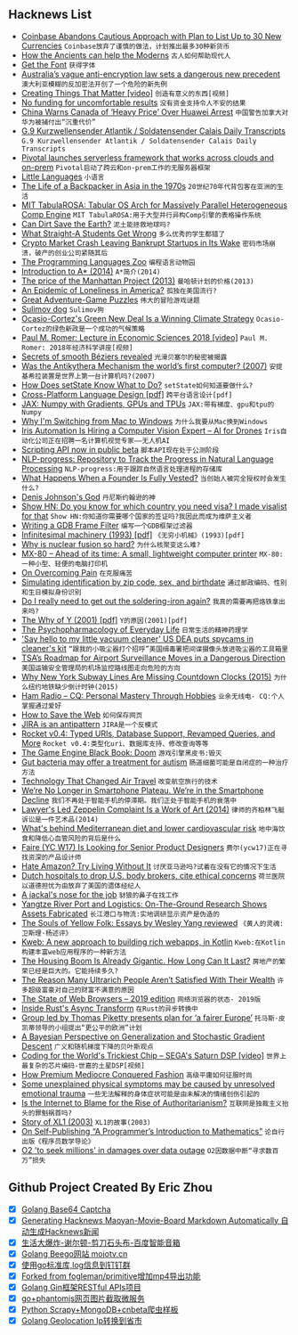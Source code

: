 ## Hacknews List


- [Coinbase Abandons Cautious Approach with Plan to List Up to 30 New Currencies](https://techcrunch.com/2018/12/07/coinbase-dabbles-in-shitcoins/)  `Coinbase放弃了谨慎的做法，计划推出最多30种新货币`
- [How the Ancients can help the Moderns](http://standpointmag.co.uk/node/7335/full)  `古人如何帮助现代人`
- [Get the Font](https://www.getthefont.com/)  `获得字体`
- [Australia’s vague anti-encryption law sets a dangerous new precedent](https://protonmail.com/blog/australia-anti-encryption-law/)  `澳大利亚模糊的反加密法开创了一个危险的新先例`
- [Creating Things That Matter [video]](https://www.youtube.com/watch?v=SId3J8J7cPo&amp;t=8s)  `创造有意义的东西[视频]`
- [No funding for uncomfortable results](https://www.johndcook.com/blog/2018/12/07/no-funding-for-unwanted-news/)  `没有资金支持令人不安的结果`
- [China Warns Canada of ‘Heavy Price’ Over Huawei Arrest](https://www.nytimes.com/2018/12/09/technology/canada-china-huawei-meng-wanzhou.html)  `中国警告加拿大对华为被捕付出“沉重代价”`
- [G.9 Kurzwellensender Atlantik / Soldatensender Calais Daily Transcripts](https://www.psywar.org/delmer/8310/1001)  `G.9 Kurzwellensender Atlantik / Soldatensender Calais Daily Transcripts`
- [Pivotal launches serverless framework that works across clouds and on-prem](https://techcrunch.com/2018/12/07/pivotal-announces-new-serverless-framework/)  `Pivotal启动了跨云和on-prem工作的无服务器框架`
- [Little Languages](https://www.maxhallinan.com/posts/2018/12/07/little-languages/)  `小语言`
- [The Life of a Backpacker in Asia in the 1970s](https://www.perceptivetravel.com/issues/1218/kelly.html)  `20世纪70年代背包客在亚洲的生活`
- [MIT TabulaROSA: Tabular OS Arch for Massively Parallel Heterogeneous Comp Engine](https://arxiv.org/abs/1807.05308)  `MIT TabulaROSA:用于大型并行异构Comp引擎的表格操作系统`
- [Can Dirt Save the Earth?](https://www.nytimes.com/2018/04/18/magazine/dirt-save-earth-carbon-farming-climate-change.html)  `泥土能拯救地球吗?`
- [What Straight-A Students Get Wrong](https://www.nytimes.com/2018/12/08/opinion/college-gpa-career-success.html)  `多么优秀的学生都错了`
- [Crypto Market Crash Leaving Bankrupt Startups in Its Wake](https://www.bloomberg.com/news/articles/2018-12-06/crypto-market-crash-is-causing-startups-to-shutter-operations)  `密码市场崩溃，破产的创业公司紧随其后`
- [The Programming Languages Zoo](http://plzoo.andrej.com/)  `编程语言动物园`
- [Introduction to A* (2014)](https://www.redblobgames.com/pathfinding/a-star/introduction.html)  `A*简介(2014)`
- [The price of the Manhattan Project (2013)](http://blog.nuclearsecrecy.com/2013/05/17/the-price-of-the-manhattan-project/)  `曼哈顿计划的价格(2013)`
- [An Epidemic of Loneliness in America?](https://www.nytimes.com/2018/12/08/opinion/letters/loneliness-epidemic.html)  `孤独在美国流行?`
- [Great Adventure-Game Puzzles](https://www.filfre.net/2018/11/ten-great-adventure-game-puzzles/)  `伟大的冒险游戏谜题`
- [Sulimov dog](https://en.wikipedia.org/wiki/Sulimov_dog)  `Sulimov狗`
- [Ocasio-Cortez&#39;s Green New Deal Is a Winning Climate Strategy](https://www.theatlantic.com/science/archive/2018/12/ocasio-cortez-green-new-deal-winning-climate-strategy/576514/)  `Ocasio-Cortez的绿色新政是一个成功的气候策略`
- [Paul M. Romer: Lecture in Economic Sciences 2018 [video]](https://www.youtube.com/watch?v=vZmgZGIZtiM)  `Paul M. Romer: 2018年经济科学讲座[视频]`
- [Secrets of smooth Béziers revealed](https://raphlinus.github.io/curves/2018/12/08/euler-spiral.html)  `光滑贝塞尔的秘密被揭露`
- [Was the Antikythera Mechanism the world’s first computer? (2007)](https://www.newyorker.com/magazine/2007/05/14/fragmentary-knowledge)  `安提基希拉装置是世界上第一台计算机吗?(2007)`
- [How Does setState Know What to Do?](https://overreacted.io/how-does-setstate-know-what-to-do/)  `setState如何知道要做什么?`
- [Cross-Platform Language Design [pdf]](http://lampwww.epfl.ch/~doeraene/thesis/doeraene-thesis-2018-cross-platform-language-design.pdf)  `跨平台语言设计[pdf]`
- [JAX: Numpy with Gradients, GPUs and TPUs](https://github.com/google/jax)  `JAX:带有梯度、gpu和tpu的Numpy`
- [Why I&#39;m Switching from Mac to Windows](http://xahlee.info/mswin/switch_to_windows.html)  `为什么我要从Mac换到Windows`
- [Iris Automation Is Hiring a Computer Vision Expert – AI for Drones](http://www.irisonboard.com/careers/)  `Iris自动化公司正在招聘一名计算机视觉专家——无人机AI`
- [Scripting API now in public beta](https://minecraft.net/en-us/article/scripting-api-now-public-beta)  `脚本API现在处于公测阶段`
- [NLP-progress: Repository to Track the Progress in Natural Language Processing](https://nlpprogress.com/)  `NLP-progress:用于跟踪自然语言处理进程的存储库`
- [What Happens When a Founder Is Fully Vested?](https://avc.com/2018/11/what-happens-when-a-founder-is-fully-vested/)  `当创始人被完全授权时会发生什么?`
- [Denis Johnson&#39;s God](https://lithub.com/looking-for-god-in-the-writing-of-denis-johnson/)  `丹尼斯约翰逊的神`
- [Show HN: Do you know for which country you need visa? I made visalist for that](https://visalist.io)  `Show HN:你知道你需要哪个国家的签证吗?我因此而成为维萨主义者`
- [Writing a GDB Frame Filter](https://medium.com/@mshockwave/writing-a-gdb-frame-filter-43bef88c9a53)  `编写一个GDB框架过滤器`
- [Infinitesimal machinery (1993) [pdf]](https://people.eecs.berkeley.edu/~pister/290G/Papers/Feynman83.pdf)  `《无穷小机械》(1993)[pdf]`
- [Why is nuclear fusion so hard?](http://blog.sigfpe.com/2018/12/why-is-nuclear-fusion-so-hard.html)  `为什么核聚变这么难?`
- [MX-80 – Ahead of its time: A small, lightweight computer printer](https://global.epson.com/company/corporate_history/milestone_products/11_mx80.html)  `MX-80:一种小型、轻便的电脑打印机`
- [On Overcoming Pain](https://www.bunniestudios.com/blog/?p=5429)  `在克服痛苦`
- [Simulating identification by zip code, sex, and birthdate](https://www.johndcook.com/blog/2018/12/07/simulating-zipcode-sex-birthdate/)  `通过邮政编码、性别和生日模拟身份识别`
- [Do I really need to get out the soldering-iron again?](http://www.naughtycomputer.uk/do_i_really_need_to_get_out_the_soldering_iron_again.html)  `我真的需要再把烙铁拿出来吗?`
- [The Why of Y (2001) [pdf]](https://www.dreamsongs.com/Files/WhyOfY.pdf)  `Y的原因(2001)[pdf]`
- [The Psychopharmacology of Everyday Life](https://www.nybooks.com/daily/2018/11/19/the-psychopharmacology-of-everyday-life/)  `日常生活的精神药理学`
- [&#39;Say hello to my little vacuum cleaner&#39; US DEA puts spycams in cleaner&#39;s kit](https://www.theregister.co.uk/2018/12/07/dea_vacuum_cleaner/)  `“跟我的小吸尘器打个招呼”美国缉毒署把间谍摄像头放进吸尘器的工具箱里`
- [TSA’s Roadmap for Airport Surveillance Moves in a Dangerous Direction](https://www.eff.org/deeplinks/2018/12/tsas-roadmap-airport-surveillance-moves-dangerous-direction)  `美国运输安全管理局的机场监控路线图走向危险的方向`
- [Why New York Subway Lines Are Missing Countdown Clocks (2015)](https://www.theatlantic.com/technology/archive/2015/11/why-dont-we-know-where-all-the-trains-are/415152/)  `为什么纽约地铁缺少倒计时钟(2015)`
- [Ham Radio – CQ: Personal Mastery Through Hobbies](https://medium.com/@solidi/cq-personal-mastery-through-hobbies-f25aab2e49ad)  `业余无线电- CQ:个人掌握通过爱好`
- [How to Save the Web](https://www.nytimes.com/2018/12/06/opinion/tim-berners-lee-saving-the-internet.html)  `如何保存网页`
- [JIRA is an antipattern](https://techcrunch.com/2018/12/09/jira-is-an-antipattern/)  `JIRA是一个反模式`
- [Rocket v0.4: Typed URIs, Database Support, Revamped Queries, and More](https://rocket.rs/v0.4/news/2018-12-08-version-0.4/)  `Rocket v0.4:类型化uri、数据库支持、修改查询等等`
- [The Game Engine Black Book: Doom](http://fabiensanglard.net/gebbdoom/)  `游戏引擎黑皮书:毁灭`
- [Gut bacteria may offer a treatment for autism](https://www.economist.com/science-and-technology/2018/12/08/gut-bacteria-may-offer-a-treatment-for-autism)  `肠道细菌可能是自闭症的一种治疗方法`
- [Technology That Changed Air Travel](https://tryretool.com/blog/air-travel-software/)  `改变航空旅行的技术`
- [We’re No Longer in Smartphone Plateau. We’re in the Smartphone Decline](https://nymag.com/intelligencer/2018/12/global-u-s-growth-in-smartphone-growth-starts-to-decline.html)  `我们不再处于智能手机的停滞期。我们正处于智能手机的衰落中`
- [Lawyer&#39;s Led Zeppelin Complaint Is a Work of Art (2014)](http://blogs.findlaw.com/strategist/2014/11/holy-crap-lawyers-led-zeppelin-complaint-is-a-work-of-art.html)  `律师的齐柏林飞艇诉讼是一件艺术品(2014)`
- [What&#39;s behind Mediterranean diet and lower cardiovascular risk](https://medicalxpress.com/news/2018-12-explore-mediterranean-diet-cardiovascular.html)  `地中海饮食和降低心血管风险的背后是什么`
- [Faire (YC W17) Is Looking for Senior Product Designers](https://boards.greenhouse.io/indigofair/jobs/4113751002?gh_jid=4113751002)  `费尔(ycw17)正在寻找资深的产品设计师`
- [Hate Amazon? Try Living Without It](https://www.nytimes.com/2018/12/08/opinion/sunday/hate-amazon-try-living-without-it.html)  `讨厌亚马逊吗?试着在没有它的情况下生活`
- [Dutch hospitals to drop U.S. body brokers, cite ethical concerns](https://www.reuters.com/article/us-usa-bodies-dutch-exclusive/exclusive-dutch-hospitals-to-drop-u-s-body-brokers-cite-ethical-concerns-idUSKBN1O70RT)  `荷兰医院以道德担忧为由放弃了美国的遗体经纪人`
- [A jackal&#39;s nose for the job](https://www.rbth.com/longreads/jackals/)  `豺狼的鼻子在找工作`
- [Yangtze River Port and Logistics: On-The-Ground Research Shows Assets Fabricated](https://hindenburgresearch.com/yangtze-river-port-logistics-total-zero-on-the-ground-research-shows-assets-appear-to-be-largely-fabricated/)  `长江港口与物流:实地调研显示资产是伪造的`
- [The Souls of Yellow Folk: Essays by Wesley Yang reviewed](https://spectator.us/next-neoconservatism-wesley-yang/)  `《黄人的灵魂:卫斯理·杨述评》`
- [Kweb: A new approach to building rich webapps, in Kotlin](http://kweb.io/)  `Kweb:在Kotlin构建丰富web应用程序的一种新方法`
- [The Housing Boom Is Already Gigantic. How Long Can It Last?](https://www.nytimes.com/2018/12/07/business/housing-boom-how-long-can-it-last.html)  `房地产的繁荣已经是巨大的。它能持续多久?`
- [The Reason Many Ultrarich People Aren’t Satisfied With Their Wealth](https://www.theatlantic.com/family/archive/2018/12/rich-people-happy-money/577231/)  `许多超级富豪对自己的财富不满意的原因`
- [The State of Web Browsers – 2019 edition](https://ferdychristant.com/the-state-of-web-browsers-88224d55b4e6)  `网络浏览器的状态- 2019版`
- [Inside Rust&#39;s Async Transform](https://blag.nemo157.com/2018/12/09/inside-rusts-async-transform.html)  `在Rust的异步转换中`
- [Group led by Thomas Piketty presents plan for ‘a fairer Europe’](https://www.theguardian.com/world/2018/dec/09/eu-brexit-piketty-tax-google-facebook-apple-manifesto)  `托马斯·皮凯蒂领导的小组提出“更公平的欧洲”计划`
- [A Bayesian Perspective on Generalization and Stochastic Gradient Descent](https://ai.google/research/pubs/pub46697)  `广义和随机梯度下降的贝叶斯观点`
- [Coding for the World&#39;s Trickiest Chip – SEGA&#39;s Saturn DSP [video]](https://www.youtube.com/watch?v=n8plen8cLro)  `世界上最复杂的芯片编码-世嘉的土星DSP[视频]`
- [How Premium Mediocre Conquered Fashion](https://www.businessoffashion.com/articles/opinion/op-ed-how-premium-mediocre-conquered-fashion)  `高级平庸如何征服时尚`
- [Some unexplained physical symptoms may be caused by unresolved emotional trauma](https://www.theglobeandmail.com/life/health-and-fitness/article-their-pain-is-real-and-for-patients-with-mystery-illnesses-help-is/)  `一些无法解释的身体症状可能是由未解决的情绪创伤引起的`
- [Is the Internet to Blame for the Rise of Authoritarianism?](https://www.nakedcapitalism.com/2018/12/internet-blame-rise-authoritarianism.html)  `互联网是独裁主义抬头的罪魁祸首吗?`
- [Story of XL1 (2003)](http://www.headen.com/XL1.htm)  `XL1的故事(2003)`
- [On Self-Publishing “A Programmer’s Introduction to Mathematics”](https://medium.com/@jeremyjkun/on-self-publishing-a-programmers-introduction-to-mathematics-1472b7511c99)  `论自行出版《程序员数学导论》`
- [O2 &#39;to seek millions&#39; in damages over data outage](https://www.bbc.co.uk/news/business-46499366)  `O2因数据中断“寻求数百万”损失`

## Github Project Created By Eric Zhou

- [x] [Golang Base64 Captcha](https://github.com/mojocn/base64Captcha)
- [x] [Generating Hacknews Maoyan-Movie-Board Markdown Automatically 自动生成Hacknews新闻](https://github.com/dejavuzhou/md-genie)
- [x] [生活大爆炸-谢尔顿-剪刀石头布-百度智能音箱](https://github.com/mojocn/dueros-bang-game)
- [x] [Golang Beego网站 mojotv.cn](https://github.com/mojocn/www.mojotv.cn)
- [x] [使用go标准库,log信息到钉钉群](https://github.com/mojocn/dooger)
- [x] [Forked from fogleman/primitive增加mp4导出功能](https://github.com/mojocn/primitive)
- [x] [Golang Gin框架RESTful APIs项目](https://github.com/JJJJJJJerk/ezier-golang-web-api-framework)
- [x] [go+phantomjs网页图片截取微服务](https://github.com/mojocn/screen_shot)
- [x] [Python Scrapy+MongoDB+cnbeta爬虫样板](https://github.com/mojocn/scrapy_mongodb_boilerplate_cnbeta)
- [x] [Golang Geolocation Ip转换到省市](https://github.com/mojocn/ip2location)